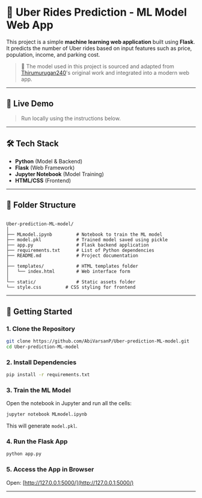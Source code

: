 # 🚖 Uber Rides Prediction - ML Model Web App

This project is a simple **machine learning web application** built using **Flask**. It predicts the number of Uber rides based on input features such as price, population, income, and parking cost.

> 🧠 The model used in this project is sourced and adapted from [Thirumurugan240](https://github.com/Thirumurugan240)'s original work and integrated into a modern web app.

---

## 📍 Live Demo

> Run locally using the instructions below.

---

## 🛠 Tech Stack

- **Python** (Model & Backend)
- **Flask** (Web Framework)
- **Jupyter Notebook** (Model Training)
- **HTML/CSS** (Frontend)

---

## 📁 Folder Structure

```

Uber-prediction-ML-model/
│
├── MLmodel.ipynb         # Notebook to train the ML model
├── model.pkl             # Trained model saved using pickle
├── app.py                # Flask backend application
├── requirements.txt      # List of Python dependencies
├── README.md             # Project documentation
│
├── templates/            # HTML templates folder
│   └── index.html        # Web interface form
│
└── static/               # Static assets folder
└── style.css         # CSS styling for frontend

````

---

## 🚀 Getting Started

### 1. Clone the Repository

```bash
git clone https://github.com/AbiVarsanP/Uber-prediction-ML-model.git
cd Uber-prediction-ML-model
````

### 2. Install Dependencies

```bash
pip install -r requirements.txt
```

### 3. Train the ML Model

Open the notebook in Jupyter and run all the cells:

```bash
jupyter notebook MLmodel.ipynb
```

This will generate `model.pkl`.

### 4. Run the Flask App

```bash
python app.py
```

### 5. Access the App in Browser

Open: [http://127.0.0.1:5000/](http://127.0.0.1:5000/)

---
